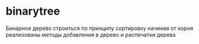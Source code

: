# binarytree <br>
Бинарное дерево строиться по принципу сортировку начиная от корня<br>
реализованы методы добавления в дерево и распечатки дерева<br>
